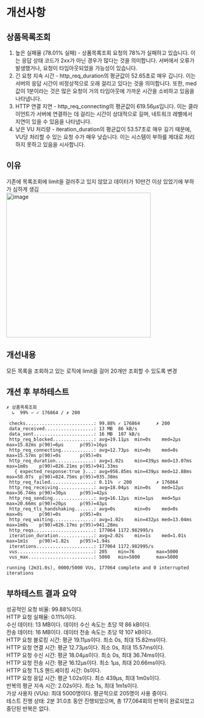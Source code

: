 # 개선사항
## 상품목록조회
1. 높은 실패율 (78.01% 실패) - 상품목록조회 요청의 78%가 실패하고 있습니다. 이는 응답 상태 코드가 2xx가 아닌 경우가 많다는 것을 의미합니다. 서버에서 오류가 발생했거나, 요청이 타임아웃되었을 가능성이 있습니다.
2.  긴 요청 지속 시간  - http_req_duration의 평균값이 52.65초로 매우 깁니다. 이는 서버의 응답 시간이 비정상적으로 오래 걸리고 있다는 것을 의미합니다. 또한, med 값이 1분이라는 것은 많은 요청이 거의 타임아웃에 가까운 시간을 소비하고 있음을 나타냅니다.
3. HTTP 연결 지연 - http_req_connecting의 평균값이 619.56µs입니다. 이는 클라이언트가 서버에 연결하는 데 걸리는 시간이 상대적으로 길며, 네트워크 레벨에서 지연이 있을 수 있음을 나타냅니다.
4. 낮은 VU 처리량 - iteration_duration의 평균값이 53.57초로 매우 길기 때문에, VU당 처리할 수 있는 요청 수가 매우 낮습니다. 이는 시스템이 부하를 제대로 처리하지 못하고 있음을 시사합니다.

## 이유
기존에 목록조회에 limit을 걸러주고 있지 않았고 데이터가 10만건 이상 있었기에 부하가 심하게 생김  
<img width="379" alt="image" src="https://github.com/user-attachments/assets/9c6bd8bd-cd04-4c31-ba28-d038bbfcc369">


## 개선내용
모든 목록을 조회하고 있는 로직에 limit을 걸어 20개만 조회할 수 있도록 변경

## 개션 후 부하테스트
```
✗ 상품목록조회
  ↳  99% — ✓ 176864 / ✗ 200

 checks.........................: 99.88% ✓ 176864      ✗ 200   
 data_received..................: 13 MB  86 kB/s
 data_sent......................: 16 MB  107 kB/s
 http_req_blocked...............: avg=19.11µs  min=0s    med=2µs     max=15.82ms p(90)=6µs      p(95)=16µs    
 http_req_connecting............: avg=12.73µs  min=0s    med=0s      max=15.57ms p(90)=0s       p(95)=0s      
 http_req_duration..............: avg=1.02s    min=439µs med=13.07ms max=1m0s    p(90)=826.21ms p(95)=941.33ms
   { expected_response:true }...: avg=956.85ms min=439µs med=12.88ms max=58.07s  p(90)=824.75ms p(95)=935.38ms
 http_req_failed................: 0.11%  ✓ 200         ✗ 176864
 http_req_receiving.............: avg=18.04µs  min=0s    med=12µs    max=36.74ms p(90)=30µs     p(95)=42µs    
 http_req_sending...............: avg=16.12µs  min=1µs   med=5µs     max=20.66ms p(90)=20µs     p(95)=43µs    
 http_req_tls_handshaking.......: avg=0s       min=0s    med=0s      max=0s      p(90)=0s       p(95)=0s      
 http_req_waiting...............: avg=1.02s    min=432µs med=13.04ms max=1m0s    p(90)=826.17ms p(95)=941.28ms
 http_reqs......................: 177064 1172.982995/s
 iteration_duration.............: avg=2.02s    min=1s    med=1.01s   max=1m1s    p(90)=1.82s    p(95)=1.94s   
 iterations.....................: 177064 1172.982995/s
 vus............................: 205    min=76        max=5000
 vus_max........................: 5000   min=5000      max=5000

running (2m31.0s), 0000/5000 VUs, 177064 complete and 0 interrupted iterations
```

## 부하테스트 결과 요약
성공적인 요청 비율: 99.88%이다.  
HTTP 요청 실패율: 0.11%이다.  
수신 데이터: 13 MB이다. 데이터 수신 속도는 초당 약 86 kB이다.  
전송 데이터: 16 MB이다. 데이터 전송 속도는 초당 약 107 kB이다.  
HTTP 요청 블로킹 시간: 평균 19.11µs이다. 최소 0s, 최대 15.82ms이다.  
HTTP 요청 연결 시간: 평균 12.73µs이다. 최소 0s, 최대 15.57ms이다.  
HTTP 요청 수신 시간: 평균 18.04µs이다. 최소 0s, 최대 36.74ms이다.  
HTTP 요청 전송 시간: 평균 16.12µs이다. 최소 1µs, 최대 20.66ms이다.  
HTTP 요청 TLS 핸드셰이킹 시간: 0s이다.  
HTTP 요청 응답 시간: 평균 1.02s이다. 최소 439µs, 최대 1m0s이다.  
반복의 평균 지속 시간: 2.02s이다. 최소 1s, 최대 1m1s이다.  
가상 사용자 (VUs): 최대 5000명이다. 평균적으로 205명이 사용 중이다.  
테스트 진행 상태: 2분 31.0초 동안 진행되었으며, 총 177,064회의 반복이 완료되었고 중단된 반복은 없다.